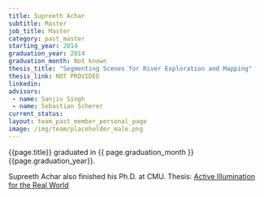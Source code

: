 ```yaml
---
title: Supreeth Achar
subtitle: Master
job_title: Master
category: past_master
starting_year: 2014
graduation_year: 2014
graduation_month: Not known
thesis_title: "Segmenting Scenes for River Exploration and Mapping"
thesis_link: NOT PROVIDED
linkedin:
advisors:
 - name: Sanjiv Singh
 - name: Sebastian Scherer
current_status:
layout: team_past_member_personal_page
image: /img/team/placeholder_male.png
---
```


{{page.title}} graduated in {{ page.graduation_month }} {{page.graduation_year}}.

Supreeth Achar also finished his Ph.D. at CMU. 
Thesis: [Active Illumination for the Real World](https://www.ri.cmu.edu/publications/active-illumination-real-world/)
